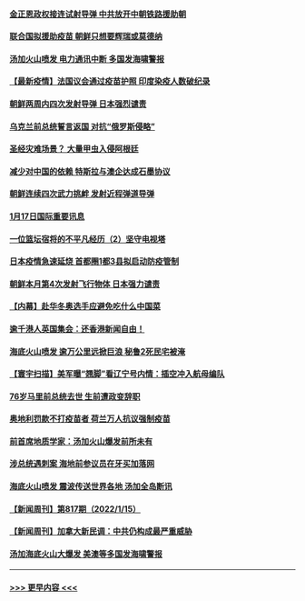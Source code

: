 #### [金正恩政权接连试射导弹 中共放开中朝铁路援助朝](../pages/prog202/a103323391.md?t=01180350) 
#### [联合国拟援助疫苗 朝鲜只想要辉瑞或莫德纳](../pages/prog202/a103323370.md?t=01180350) 
#### [汤加火山喷发 电力通讯中断 多国发海啸警报](../pages/prog202/a103323361.md?t=01180350) 
#### [【最新疫情】法国议会通过疫苗护照 印度染疫人数破纪录](../pages/prog202/a103323320.md?t=01180350) 
#### [朝鲜两周内四次发射导弹 日本强烈谴责](../pages/prog202/a103323275.md?t=01180350) 
#### [乌克兰前总统誓言返国 对抗“俄罗斯侵略”](../pages/prog202/a103323136.md?t=01180350) 
#### [圣经灾难场景？ 大量甲虫入侵阿根廷](../pages/prog202/a103323115.md?t=01180350) 
#### [减少对中国的依赖 特斯拉与澳企达成石墨协议](../pages/prog202/a103323095.md?t=01180350) 
#### [朝鲜连续四次武力挑衅 发射近程弹道导弹](../pages/prog202/a103323229.md?t=01180350) 
#### [1月17日国际重要讯息](../pages/prog202/a103323057.md?t=01180350) 
#### [一位篮坛宿将的不平凡经历（2）坚守电视塔](../pages/prog202/a103323011.md?t=01180350) 
#### [日本疫情急速延烧 首都圈1都3县拟启动防疫管制](../pages/prog202/a103322982.md?t=01180350) 
#### [朝鲜本月第4次发射飞行物体 日本强力谴责](../pages/prog202/a103322949.md?t=01180350) 
#### [【内幕】赴华冬奥选手应避免吃什么中国菜](../pages/prog202/a103322950.md?t=01180350) 
#### [逾千港人英国集会：还香港新闻自由！](../pages/prog202/a103322928.md?t=01180350) 
#### [海底火山喷发 逾万公里远掀巨浪 秘鲁2死民宅被淹](../pages/prog202/a103322911.md?t=01180350) 
#### [【寰宇扫描】美军曝“翘脚”看辽宁号内情：插空冲入航母编队](../pages/prog202/a103321362.md?t=01180350) 
#### [76岁马里前总统去世 生前遭政变辞职](../pages/prog202/a103322759.md?t=01180350) 
#### [奥地利罚款不打疫苗者 荷兰万人抗议强制疫苗](../pages/prog202/a103322765.md?t=01180350) 
#### [前首席地质学家：汤加火山爆发前所未有](../pages/prog202/a103322559.md?t=01180350) 
#### [涉总统遇刺案 海地前参议员在牙买加落网](../pages/prog202/a103322466.md?t=01180350) 
#### [海底火山喷发 震波传送世界各地 汤加全岛断讯](../pages/prog202/a103322399.md?t=01180350) 
#### [【新闻周刊】第817期（2022/1/15）](../pages/prog202/a103322269.md?t=01180350) 
#### [【新闻周刊】加拿大新民调：中共仍构成最严重威胁](../pages/prog202/a103322211.md?t=01180350) 
#### [汤加海底火山大爆发 美澳等多国发海啸警报](../pages/prog202/a103322179.md?t=01180350) 

----
#### [ >>> 更早内容 <<< ](../indexes/prog202-earlier.md)

